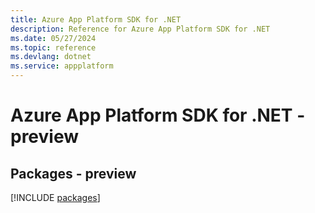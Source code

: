 ```yaml
---
title: Azure App Platform SDK for .NET
description: Reference for Azure App Platform SDK for .NET
ms.date: 05/27/2024
ms.topic: reference
ms.devlang: dotnet
ms.service: appplatform
---
```

# Azure App Platform SDK for .NET - preview
## Packages - preview
[!INCLUDE [packages](app-platform-index.md)]